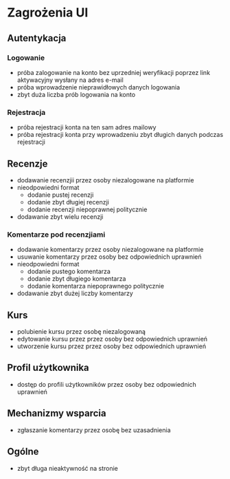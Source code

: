 # Zagrożenia UI

## Autentykacja

### Logowanie

- próba zalogowanie na konto bez uprzedniej weryfikacji poprzez link aktywacyjny wysłany na adres e-mail
- próba wprowadzenie nieprawidłowych danych logowania
- zbyt duża liczba prób logowania na konto

### Rejestracja

- próba rejestracji konta na ten sam adres mailowy
- próba rejestracji konta przy wprowadzeniu zbyt długich danych podczas rejestracji

## Recenzje

- dodawanie recenzjii przez osoby niezalogowane na platformie
- nieodpowiedni format
  - dodanie pustej recenzji
  - dodanie zbyt długiej recenzji
  - dodanie recenzji niepoprawnej politycznie
- dodawanie zbyt wielu recenzji

### Komentarze pod recenzjiami

- dodawanie komentarzy przez osoby niezalogowane na platformie
- usuwanie komentarzy przez osoby bez odpowiednich uprawnień
- nieodpowiedni format
  - dodanie pustego komentarza
  - dodanie zbyt długiego komentarza
  - dodanie komentarza niepoprawnego politycznie
- dodawanie zbyt dużej liczby komentarzy

## Kurs

- polubienie kursu przez osobę niezalogowaną
- edytowanie kursu przez przez osoby bez odpowiednich uprawnień
- utworzenie kursu przez przez osoby bez odpowiednich uprawnień

## Profil użytkownika

- dostęp do profili użytkowników przez osoby bez odpowiednich uprawnień

## Mechanizmy wsparcia

- zgłaszanie komentarzy przez osobę bez uzasadnienia

## Ogólne

- zbyt długa nieaktywność na stronie
